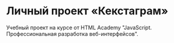 # Личный проект «Кекстаграм»

Учебный проект на курсе от HTML Academy "JavaScript. Профессиональная разработка веб-интерфейсов".
